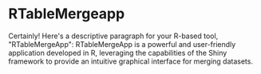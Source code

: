 # RTableMergeapp
 Certainly! Here's a descriptive paragraph for your R-based tool, "RTableMergeApp":  RTableMergeApp is a powerful and user-friendly application developed in R, leveraging the capabilities of the Shiny framework to provide an intuitive graphical interface for merging datasets.
